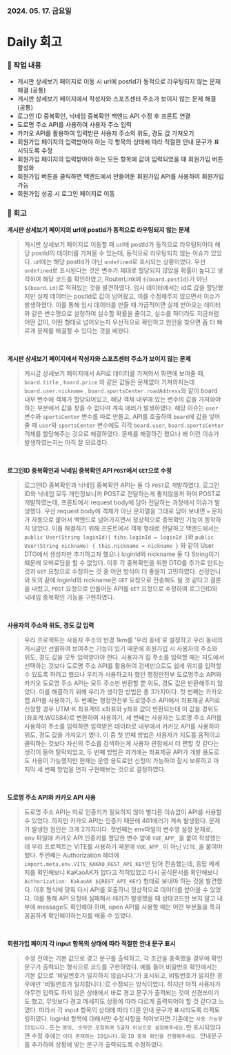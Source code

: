 ### 2024. 05. 17. 금요일

# Daily 회고


### 📍 작업 내용
- 게시판 상세보기 페이지로 이동 시 url에 postId가 동적으로 라우팅되지 않는 문제 해결 (공통)
- 게시판 상세보기 페이지에서 작성자와 스포츠센터 주소가 보이지 않는 문제 해결 (공통)
- 로그인 ID 중복확인, 닉네임 중복확인 백엔드 API 수정 후 프론트 연결
- 도로명 주소 API를 사용하여 사용자 주소 입력
- 카카오 API를 활용하여 입력받은 사용자 주소의 위도, 경도 값 가져오기
- 회원가입 페이지의 입력받아야 하는 각 항목의 상태에 따라 적절한 안내 문구가 표시되도록 수정
- 회원가입 페이지의 입력받아야 하는 모든 항목에 값이 입력되었을 때 회원가입 버튼 활성화
- 회원가입 버튼을 클릭하면 백엔드에서 만들어둔 회원가입 API를 사용하여 회원가입 가능
- 회원가입 성공 시 로그인 페이지로 이동


### 📍 회고

**게시판 상세보기 페이지의 url에 postId가 동적으로 라우팅되지 않는 문제**

> 게시판 상세보기 페이지로 이동할 때 url에 postId가 동적으로 라우팅되어야 해당 postId의 데이터를 가져올 수 있는데, 동적으로 라우팅되지 않는 이슈가 있었다. url에는 해당 postId가 아닌 `undefined`로 표시되는 상황이었다. 우선 `undefined`로 표시된다는 것은 변수가 제대로 할당되지 않았을 확률이 높다고 생각하여 해당 코드를 확인하였고, RouterLink에 `${board.postId}`가 아닌`${board.id}`로 적혀있는 것을 발견하였다. 임시 데이터에서는 id로 값을 할당했지만 실제 데이터는 postId로 값이 넘어왔고, 이를 수정해주지 않으면서 이슈가 발생하였다. 이를 통해 임시 데이터를 만들 때 가급적이면 실제 받아오는 데이터와 같은 변수명으로 설정하여 실수할 확률을 줄이고, 실수를 하더라도 지금처럼 어떤 값이, 어떤 형태로 넘어오는지 우선적으로 확인하고 원인을 찾으면 좀 더 빠르게 문제를 해결할 수 있다는 것을 배웠다.

<br />

**게시판 상세보기 페이지에서 작성자와 스포츠센터 주소가 보이지 않는 문제**

> 게시글 상세보기 페이지에서 API로 데이터를 가져와서 화면에 보여줄 때, `board.title` , `board.price` 와 같은 값들은 문제없이 가져와지는데 `board.user.nickname` , `board.sportsCenter.roadAddress`와 같이 board 내부 변수에 객체가 할당되어있고, 해당 객체 내부에 있는 변수의 값을 가져와야 하는 부분에서 값을 찾을 수 없다며 계속 에러가 발생하였다. 해당 이슈는 `user` 변수와 `sportsCenter` 변수를 따로 만들고, API를 호출하여 `board`에 값을 넣어줄 때 `user`와 `sportsCenter` 변수에도 각각 `board.user`, `board.sportsCenter` 객체를 할당해주는 것으로 해결하였다. 문제를 해결하긴 했으나 왜 이런 이슈가 발생하였는지는 아직 잘 모르겠다.

<br />

**로그인ID 중복확인과 닉네임 중복확인 API `POST`에서 `GET`으로 수정**

> 로그인ID 중복확인과 닉네임 중복확인 API는 둘 다 `POST`로 개발하였다. 로그인ID와 닉네임 모두 개인정보니까 POST로 전달하는게 좋지않을까 하여 POST로 개발하였는데, 프론트에서 request body에 담아 전달하는 과정에서 이슈가 발생했다. 우선 request body에 객체가 아닌 문자열을 그대로 담아 보내면 `=` 문자가 자동으로 붙어서 백엔드로 넘어가지면서 정상적으로 중복확인 기능이 동작하지 않았다. 이를 해결하기 위해 프론트에서 객체 형태로 전달하고 백엔드에서는 `public User(String loginId){ tihs.loginId = loginId }`와 `public User(String nickname) { this.nickname = nickname }` 와 같이 User DTO에서 생성자만 추가하고자 했으나 loginId와 nickname 둘 다 String이기 떄문에 오버로딩을 할 수 없었다. 이후 각 중복확인을 위한 DTO를 추가로 만드는 것과 `GET` 요청으로 수정하는 것 중 어떤 방식이 더 좋을지 고민하였다. 선정언니와 토의 끝에 loginId와 nickname은 `GET` 요청으로 전송해도 될 것 같다고 결론을 내렸고, `POST` 요청으로 만들어둔 API를 `GET` 요청으로 수정하여 로그인ID와 닉네임 중복확인 기능을 구현하였다.

<br />

**사용자의 주소와 위도, 경도 값 입력**

> 우리 프로젝트는 사용자 주소의 반경 1km를 '우리 동네'로 설정하고 우리 동네의 게시글만 선별하여 보여주는 기능이 있기 때문에 회원가입 시 사용자의 주소와 위도, 경도 값을 모두 입력받아야 한다. 사용자가 집 주소를 입력할 때는 지도에서 선택하는 것보다 도로명 주소 API를 활용하여 검색만으로도 쉽게 위치를 입력할 수 있도록 하려고 했으나 우리가 사용하고자 했던 행정안전부 도로명주소 API와 카카오 도로명 주소 API는 모두 주소만 반환할 뿐 위도, 경도 값은 반환해주지 않았다. 이를 해결하기 위해 우리가 생각한 방법은 총 3가지이다. 첫 번째는 카카오맵 API를 사용하기, 두 번째는 행정안전부 도로명주소 API에서 좌표제공 API로 신청할 경우 UTM-K 좌표계의 x좌표와 y좌표 값이 반환되는데 이 값을 경위도(좌표계:WGS84)로 변환하여 사용하기, 세 번째는 사용자는 도로명 주소 API를 사용하여 주소를 입력하면 입력받은 데이터로 내부에서 카카오 API를 사용하여 위도, 경도 값을 가져오기 였다. 이 중 첫 번째 방법은 사용자가 지도를 움직이고 클릭하는 것보다 자신의 주소를 검색하는게 사용자 관점에서 더 편할 것 같다는 생각이 들어 탈락되었고, 두 번째 방법은 과거에는 좌표제공 API가 개발 용도로도 사용이 가능했지만 현재는 운영 용도로만 신청이 가능하여 잠시 보류하고 마지막 세 번째 방법을 먼저 구현해보는 것으로 결정하였다. 

<br />

**도로명 주소 API와 카카오 API 사용**

> 도로명 주소 API는 따로 인증키가 필요하지 않아 별다른 이슈없이 API를 사용할 수 있었다. 하지만 카카오 API는 인증키 때문에 401에러가 계속 발생혔다. 문제가 발생한 원인은 크게 2가지이다. 첫번째는 env파일의 변수명 설정 문제로, env 파일에 카카오 API 인증키를 할당한 변수 앞에 `VUE_APP_` 을 붙여 작성했는데 우리 프로젝트는 VITE를 사용하기 때문에 `VUE_APP_` 이 아닌 `VITE_`을 붙여야 했다. 두번째는 Authorization 헤더에 `import.meta.env.VITE_KAKAO_REST_API_KEY`만 담아 전송했는데, 응답 메세지를 확인해보니 KaKaoAK가 없다고 적혀있었고 다시 공식문서를 확인해보니 `Authorization: KakaoAK ${REST_API_KEY}` 형태로 보내야 하는 것을 발견했다. 이후 형식에 맞춰 다시 API를 호출하니 정상적으로 데이터를 받아올 수 았었다. 이를 통해 API 요청에 실패해서 에러가 발생했을 때 상태코드만 보지 말고 내부에 message도 확인해야 하며, open API를 사용할 때는 어떤 부분들을 특히 꼼꼼하게 확인해야하는지를 배울 수 있었다.

<br />

**회원가입 페이지 각 input 항목의 상태에 따라 적절한 안내 문구 표시**

> 수정 전에는 기본 값으로 경고 문구를 출력하고, 각 조건을 충족했을 경우에 확인 문구가 출력되는 형식으로 코드를 구현하였다. 예를 들어 비밀번호 확인에서는 기본 값으로 '비밀번호가 일치하지 않습니다.'가 표시되고, 비밀번호가 일치한 경우에만 '비밀번호가 일치합니다.'로 수정되는 방식이었다. 하지만 아직 사용자가 아무런 입력도 하지 않은 상태에서 바로 경고 문구가 출력되는 것이 신경쓰이기도 했고, 무엇보다 경고 메세지도 상황에 따라 다르게 출력되어야 할 것 같다고 느꼈다. 따라서 각 input 항목의 상태에 따라 다른 안내 문구가 표시되도록 리팩토링하였다. loginId 항목에 대해서만 수정사항을 적어보자면 기존에는 `사용 가능한 ID입니다.` 또는 `영어, 숫자만 포함하여 5글자 이상으로 설정해주세요.`만 표시되었다면 수정 후에는 `이미 존재하는 ID입니다.`와 `ID 중복 확인을 진행해주세요.` 안내문구를 추가하여 상황에 맞는 문구가 출력되도록 수정하였다.